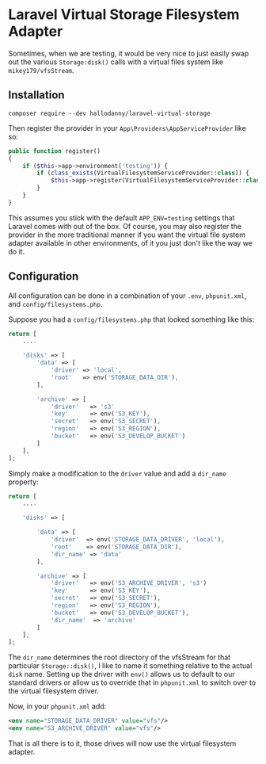 # Laravel Virtual Storage Filesystem Adapter
Sometimes, when we are testing, it would be very nice to just easily swap out the various `Storage:disk()` calls with a
virtual files system like `mikey179/vfsStream`.

## Installation

```
composer require --dev hallodanny/laravel-virtual-storage
```
Then register the provider in your `App\Providers\AppServiceProvider` like so:
```php
public function register()
{
    if ($this->app->environment('testing')) {
        if (class_exists(VirtualFilesystemServiceProvider::class)) {
            $this->app->register(VirtualFilesystemServiceProvider::class);
        }
    }
}
```
This assumes you stick with the default `APP_ENV=testing` settings that Laravel comes with out of the box. Of course,
you may also register the provider in the more traditional manner if you want the virtual file system adapter available
in other environments, of it you just don't like the way we do it.

## Configuration
All configuration can be done in a combination of your `.env`, `phpunit.xml`, and `config/filesystems.php`.

Suppose you had a `config/filesystems.php` that looked something like this:

```php
return [
    ....

    'disks' => [
        'data' => [
            'driver' => 'local',
            'root'   => env('STORAGE_DATA_DIR'),
        ],

        'archive' => [
            'driver'   => 's3'
            'key'      => env('S3_KEY'),
            'secret'   => env('S3_SECRET'),
            'region'   => env('S3_REGION'),
            'bucket'   => env('S3_DEVELOP_BUCKET')
        ]
    ],
];
```
Simply make a modification to the `driver` value and add a `dir_name` property:
```php
return [
    ....

    'disks' => [

        'data' => [
            'driver'  => env('STORAGE_DATA_DRIVER', 'local'),
            'root'    => env('STORAGE_DATA_DIR'),
            'dir_name' => 'data'
        ],

        'archive' => [
            'driver'   => env('S3_ARCHIVE_DRIVER', 's3')
            'key'      => env('S3_KEY'),
            'secret'   => env('S3_SECRET'),
            'region'   => env('S3_REGION'),
            'bucket'   => env('S3_DEVELOP_BUCKET'),
            'dir_name'  => 'archive'
        ]
    ],
];

```
The `dir_name` determines the root directory of the vfsStream for that particular `Storage::disk()`, I like to name it
something relative to the actual `disk` name. Setting up the driver with `env()` allows us to default to our standard drivers
or allow us to override that in `phpunit.xml` to switch over to the virtual filesystem driver.

Now, in your `phpunit.xml` add:

```xml
<env name="STORAGE_DATA_DRIVER" value="vfs"/>
<env name="S3_ARCHIVE_DRIVER" value="vfs"/>
```
That is all there is to it, those drives will now use the virtual filesystem adapter.

